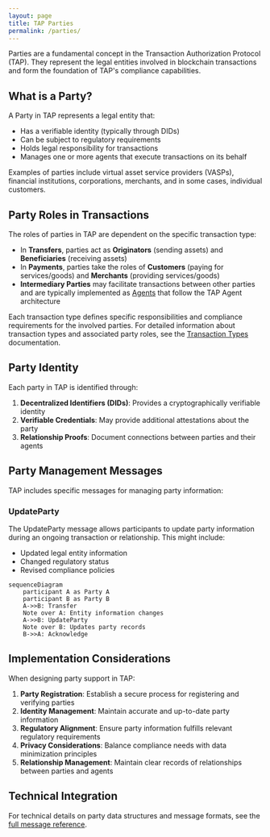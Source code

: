 ```yaml
---
layout: page
title: TAP Parties
permalink: /parties/
---
```


Parties are a fundamental concept in the Transaction Authorization Protocol (TAP). They represent the legal entities involved in blockchain transactions and form the foundation of TAP's compliance capabilities.

## What is a Party?

A Party in TAP represents a legal entity that:
- Has a verifiable identity (typically through DIDs)
- Can be subject to regulatory requirements
- Holds legal responsibility for transactions
- Manages one or more agents that execute transactions on its behalf

Examples of parties include virtual asset service providers (VASPs), financial institutions, corporations, merchants, and in some cases, individual customers.

## Party Roles in Transactions

The roles of parties in TAP are dependent on the specific transaction type:

- In **Transfers**, parties act as **Originators** (sending assets) and **Beneficiaries** (receiving assets)
- In **Payments**, parties take the roles of **Customers** (paying for services/goods) and **Merchants** (providing services/goods)
- **Intermediary Parties** may facilitate transactions between other parties and are typically implemented as [Agents](/agents/) that follow the TAP Agent architecture

Each transaction type defines specific responsibilities and compliance requirements for the involved parties. For detailed information about transaction types and associated party roles, see the [Transaction Types](/transactions/) documentation.

## Party Identity

Each party in TAP is identified through:

1. **Decentralized Identifiers (DIDs)**: Provides a cryptographically verifiable identity
2. **Verifiable Credentials**: May provide additional attestations about the party
3. **Relationship Proofs**: Document connections between parties and their agents

## Party Management Messages

TAP includes specific messages for managing party information:

### UpdateParty

The UpdateParty message allows participants to update party information during an ongoing transaction or relationship. This might include:
- Updated legal entity information
- Changed regulatory status
- Revised compliance policies

```mermaid
sequenceDiagram
    participant A as Party A
    participant B as Party B
    A->>B: Transfer
    Note over A: Entity information changes
    A->>B: UpdateParty
    Note over B: Updates party records
    B->>A: Acknowledge
```

## Implementation Considerations

When designing party support in TAP:

1. **Party Registration**: Establish a secure process for registering and verifying parties
2. **Identity Management**: Maintain accurate and up-to-date party information
3. **Regulatory Alignment**: Ensure party information fulfills relevant regulatory requirements
4. **Privacy Considerations**: Balance compliance needs with data minimization principles
5. **Relationship Management**: Maintain clear records of relationships between parties and agents

## Technical Integration

For technical details on party data structures and message formats, see the [full message reference](/messages/#data-elements).

